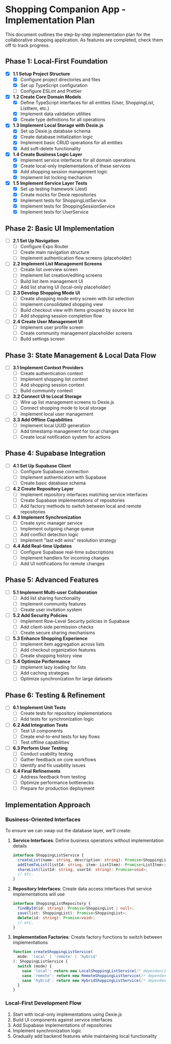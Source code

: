 # Shopping Companion App - Implementation Plan

This document outlines the step-by-step implementation plan for the collaborative shopping application. As features are completed, check them off to track progress.

## Phase 1: Local-First Foundation
- [x] **1.1 Setup Project Structure**
  - [x] Configure project directories and files
  - [x] Set up TypeScript configuration
  - [ ] Configure ESLint and Prettier

- [x] **1.2 Create Core Domain Models**
  - [x] Define TypeScript interfaces for all entities (User, ShoppingList, ListItem, etc.)
  - [x] Implement data validation utilities
  - [x] Create type definitions for all operations

- [x] **1.3 Implement Local Storage with Dexie.js**
  - [x] Set up Dexie.js database schema
  - [x] Create database initialization logic
  - [x] Implement basic CRUD operations for all entities
  - [x] Add soft-delete functionality

- [x] **1.4 Create Business Logic Layer**
  - [x] Implement service interfaces for all domain operations
  - [x] Create local-only implementations of these services
  - [x] Add shopping session management logic
  - [x] Implement list locking mechanism

- [x] **1.5 Implement Service Layer Tests**
  - [x] Set up testing framework (Jest)
  - [x] Create mocks for Dexie repositories
  - [x] Implement tests for ShoppingListService
  - [x] Implement tests for ShoppingSessionService
  - [x] Implement tests for UserService

## Phase 2: Basic UI Implementation
- [ ] **2.1 Set Up Navigation**
  - [ ] Configure Expo Router
  - [ ] Create main navigation structure
  - [ ] Implement authentication flow screens (placeholder)

- [ ] **2.2 Implement List Management Screens**
  - [ ] Create list overview screen
  - [ ] Implement list creation/editing screens
  - [ ] Build list item management UI
  - [ ] Add list sharing UI (local-only placeholder)

- [ ] **2.3 Develop Shopping Mode UI**
  - [ ] Create shopping mode entry screen with list selection
  - [ ] Implement consolidated shopping view
  - [ ] Build checkout view with items grouped by source list
  - [ ] Add shopping session completion flow

- [ ] **2.4 Create User Management UI**
  - [ ] Implement user profile screen
  - [ ] Create community management placeholder screens
  - [ ] Build settings screen

## Phase 3: State Management & Local Data Flow
- [ ] **3.1 Implement Context Providers**
  - [ ] Create authentication context
  - [ ] Implement shopping list context
  - [ ] Add shopping session context
  - [ ] Build community context

- [ ] **3.2 Connect UI to Local Storage**
  - [ ] Wire up list management screens to Dexie.js
  - [ ] Connect shopping mode to local storage
  - [ ] Implement local user management

- [ ] **3.3 Add Offline Capabilities**
  - [ ] Implement local UUID generation
  - [ ] Add timestamp management for local changes
  - [ ] Create local notification system for actions

## Phase 4: Supabase Integration
- [ ] **4.1 Set Up Supabase Client**
  - [ ] Configure Supabase connection
  - [ ] Implement authentication with Supabase
  - [ ] Create basic database schema

- [ ] **4.2 Create Repository Layer**
  - [ ] Implement repository interfaces matching service interfaces
  - [ ] Create Supabase implementations of repositories
  - [ ] Add factory methods to switch between local and remote repositories

- [ ] **4.3 Implement Synchronization**
  - [ ] Create sync manager service
  - [ ] Implement outgoing change queue
  - [ ] Add conflict detection logic
  - [ ] Implement "last edit wins" resolution strategy

- [ ] **4.4 Add Real-time Updates**
  - [ ] Configure Supabase real-time subscriptions
  - [ ] Implement handlers for incoming changes
  - [ ] Add UI notifications for remote changes

## Phase 5: Advanced Features
- [ ] **5.1 Implement Multi-user Collaboration**
  - [ ] Add list sharing functionality
  - [ ] Implement community features
  - [ ] Create user invitation system

- [ ] **5.2 Add Security Policies**
  - [ ] Implement Row-Level Security policies in Supabase
  - [ ] Add client-side permission checks
  - [ ] Create secure sharing mechanisms

- [ ] **5.3 Enhance Shopping Experience**
  - [ ] Implement item aggregation across lists
  - [ ] Add checkout organization features
  - [ ] Create shopping history view

- [ ] **5.4 Optimize Performance**
  - [ ] Implement lazy loading for lists
  - [ ] Add caching strategies
  - [ ] Optimize synchronization for large datasets

## Phase 6: Testing & Refinement
- [ ] **6.1 Implement Unit Tests**
  - [ ] Create tests for repository implementations
  - [ ] Add tests for synchronization logic

- [ ] **6.2 Add Integration Tests**
  - [ ] Test UI components
  - [ ] Create end-to-end tests for key flows
  - [ ] Test offline capabilities

- [ ] **6.3 Perform User Testing**
  - [ ] Conduct usability testing
  - [ ] Gather feedback on core workflows
  - [ ] Identify and fix usability issues

- [ ] **6.4 Final Refinements**
  - [ ] Address feedback from testing
  - [ ] Optimize performance bottlenecks
  - [ ] Prepare for production deployment

## Implementation Approach

### Business-Oriented Interfaces
To ensure we can swap out the database layer, we'll create:

1. **Service Interfaces**: Define business operations without implementation details
   ```typescript
   interface ShoppingListService {
     createList(name: string, description: string): Promise<ShoppingList>;
     addItemToList(listId: string, item: ListItem): Promise<ListItem>;
     shareList(listId: string, userId: string): Promise<void>;
     // etc.
   }
   ```

2. **Repository Interfaces**: Create data access interfaces that service implementations will use
   ```typescript
   interface ShoppingListRepository {
     findById(id: string): Promise<ShoppingList | null>;
     save(list: ShoppingList): Promise<ShoppingList>;
     delete(id: string): Promise<void>;
     // etc.
   }
   ```

3. **Implementation Factories**: Create factory functions to switch between implementations
   ```typescript
   function createShoppingListService(
     mode: 'local' | 'remote' | 'hybrid'
   ): ShoppingListService {
     switch (mode) {
       case 'local': return new LocalShoppingListService(/* dependencies */);
       case 'remote': return new RemoteShoppingListService(/* dependencies */);
       case 'hybrid': return new HybridShoppingListService(/* dependencies */);
     }
   }
   ```

### Local-First Development Flow
1. Start with local-only implementations using Dexie.js
2. Build UI components against service interfaces
3. Add Supabase implementations of repositories
4. Implement synchronization logic
5. Gradually add backend features while maintaining local functionality
